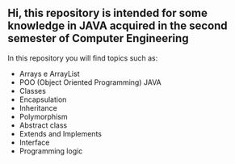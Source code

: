 ## Hi, this repository is intended for some knowledge in JAVA acquired in the second semester of Computer Engineering

In this repository you will find topics such as:
- Arrays e ArrayList
- POO (Object Oriented Programming) JAVA
- Classes
- Encapsulation
- Inheritance 
- Polymorphism
- Abstract class
- Extends and Implements
- Interface
- Programming logic